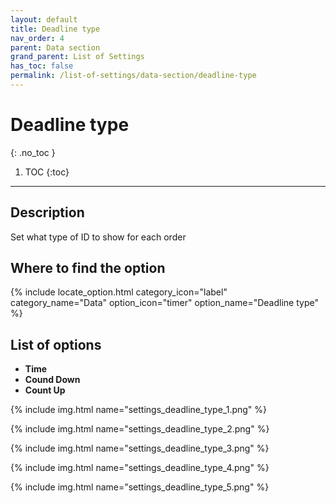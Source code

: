 ```yaml
---
layout: default
title: Deadline type
nav_order: 4
parent: Data section
grand_parent: List of Settings
has_toc: false
permalink: /list-of-settings/data-section/deadline-type
---
```


# Deadline type
{: .no_toc }

1. TOC
{:toc}

---

## Description
Set what type of ID to show for each order

## Where to find the option
{% include locate_option.html category_icon="label" category_name="Data" option_icon="timer" option_name="Deadline type" %}

## List of options
- **Time**
- **Cound Down**
- **Count Up**

{% include img.html name="settings_deadline_type_1.png" %}

{% include img.html name="settings_deadline_type_2.png" %}

{% include img.html name="settings_deadline_type_3.png" %}

{% include img.html name="settings_deadline_type_4.png" %}

{% include img.html name="settings_deadline_type_5.png" %}
